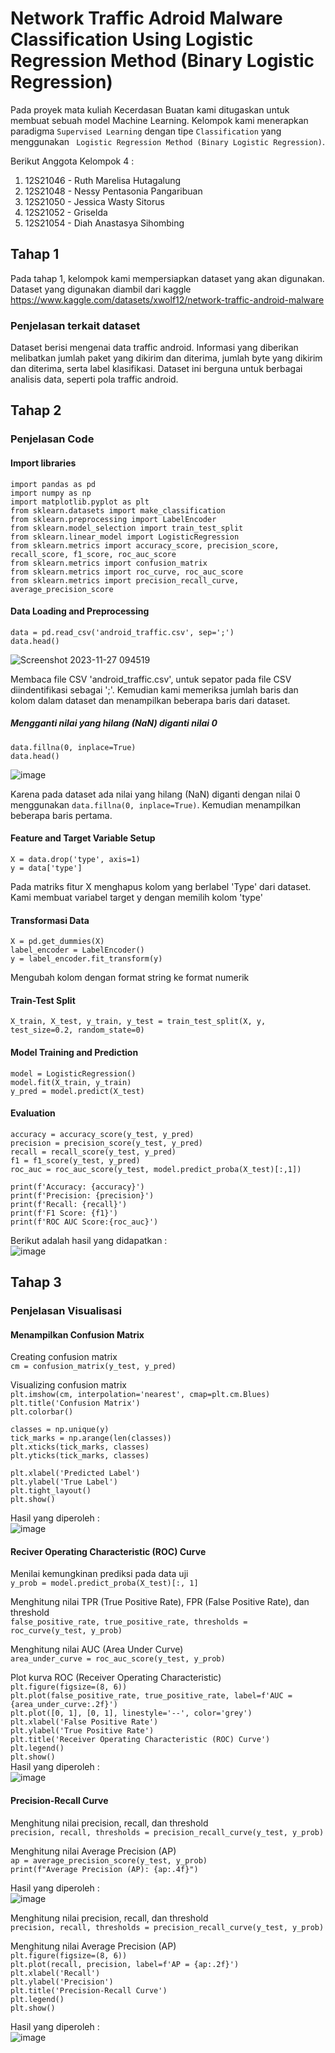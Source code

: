 # Network Traffic Adroid Malware Classification Using Logistic Regression Method (Binary Logistic Regression)

Pada proyek mata kuliah Kecerdasan Buatan kami ditugaskan untuk membuat sebuah model Machine Learning. Kelompok kami menerapkan paradigma ```Supervised Learning``` dengan tipe ```Classification``` yang menggunakan ``` Logistic Regression Method (Binary Logistic Regression)```.

Berikut Anggota Kelompok 4 :
1. 12S21046 - Ruth Marelisa Hutagalung
2. 12S21048 - Nessy Pentasonia Pangaribuan
3. 12S21050 - Jessica Wasty Sitorus
4. 12S21052 - Griselda
5. 12S21054 - Diah Anastasya Sihombing

## Tahap 1
Pada tahap 1, kelompok kami mempersiapkan dataset yang akan digunakan. Dataset yang digunakan diambil dari kaggle <br />
https://www.kaggle.com/datasets/xwolf12/network-traffic-android-malware 

### Penjelasan terkait dataset
Dataset berisi mengenai data traffic android. Informasi yang diberikan melibatkan jumlah paket yang dikirim dan diterima, jumlah byte yang dikirim dan diterima, serta label klasifikasi. Dataset ini berguna untuk berbagai analisis data, seperti pola traffic android.

## Tahap 2

### Penjelasan Code

#### Import libraries
```import pandas as pd```<br />
```import numpy as np```<br />
```import matplotlib.pyplot as plt```<br />
```from sklearn.datasets import make_classification```<br />
```from sklearn.preprocessing import LabelEncoder```<br />
```from sklearn.model_selection import train_test_split```<br />
```from sklearn.linear_model import LogisticRegression```<br />
```from sklearn.metrics import accuracy_score, precision_score, recall_score, f1_score, roc_auc_score```<br />
```from sklearn.metrics import confusion_matrix```<br />
```from sklearn.metrics import roc_curve, roc_auc_score```<br />
```from sklearn.metrics import precision_recall_curve, average_precision_score```

#### Data Loading and Preprocessing
```data = pd.read_csv('android_traffic.csv', sep=';')```<br />
```data.head()```

![Screenshot 2023-11-27 094519](https://github.com/Griselda20/Malware-Classification-using-Linear-Regression-Method/assets/89493421/8ab1bd02-ae6b-4e01-be83-d2f20eb1bfdb)

Membaca file CSV 'android_traffic.csv', untuk sepator pada file CSV diindentifikasi sebagai ';'. Kemudian kami memeriksa jumlah baris dan kolom dalam dataset dan menampilkan beberapa baris dari dataset.

##### Mengganti nilai yang hilang (NaN) diganti nilai 0

```data.fillna(0, inplace=True)``` <br />
```data.head()``` <br />

![image](https://github.com/Griselda20/Malware-Classification-using-Linear-Regression-Method/assets/89493421/ad8274fc-f78a-49c5-9200-8b1f52311c81)

Karena pada dataset ada nilai yang hilang (NaN) diganti dengan nilai 0 menggunakan ```data.fillna(0, inplace=True)```. Kemudian menampilkan beberapa baris pertama.

#### Feature and Target Variable Setup
```X = data.drop('type', axis=1)```<br />
```y = data['type']```<br />

Pada matriks fitur X menghapus kolom yang berlabel 'Type' dari dataset. Kami membuat variabel target y dengan memilih kolom 'type'

#### Transformasi Data
```X = pd.get_dummies(X) ``` <br />
``` label_encoder = LabelEncoder() ``` <br />
```y = label_encoder.fit_transform(y)```

Mengubah kolom dengan format string ke format numerik

#### Train-Test Split

```X_train, X_test, y_train, y_test = train_test_split(X, y, test_size=0.2, random_state=0)```

#### Model Training and Prediction

```model = LogisticRegression()```<br />
```model.fit(X_train, y_train)```<br />
```y_pred = model.predict(X_test)```

#### Evaluation
```accuracy = accuracy_score(y_test, y_pred)```<br />
```precision = precision_score(y_test, y_pred)```<br />
```recall = recall_score(y_test, y_pred)```<br />
```f1 = f1_score(y_test, y_pred)```<br />
```roc_auc = roc_auc_score(y_test, model.predict_proba(X_test)[:,1])```<br />

```print(f'Accuracy: {accuracy}')```<br />
```print(f'Precision: {precision}')```<br />
```print(f'Recall: {recall}')```<br />
```print(f'F1 Score: {f1}')```<br />
```print(f'ROC AUC Score:{roc_auc}')```

Berikut adalah hasil yang didapatkan :<br />
![image](https://github.com/Griselda20/Artificial_Intelligence_FinalProject/assets/89493421/e2bcde14-68c9-4329-9431-0a6303f3124b)

## Tahap 3
### Penjelasan Visualisasi
#### Menampilkan Confusion Matrix

Creating confusion matrix<br />
```cm = confusion_matrix(y_test, y_pred)```<br />

Visualizing confusion matrix<br />
```plt.imshow(cm, interpolation='nearest', cmap=plt.cm.Blues)```<br />
```plt.title('Confusion Matrix')```<br />
```plt.colorbar()```<br />

```classes = np.unique(y)```<br />
```tick_marks = np.arange(len(classes))```<br />
```plt.xticks(tick_marks, classes)```<br />
```plt.yticks(tick_marks, classes)```<br />

```plt.xlabel('Predicted Label')```<br />
```plt.ylabel('True Label')```<br />
```plt.tight_layout()```<br />
```plt.show()```<br />

Hasil yang diperoleh :<br />
![image](https://github.com/Griselda20/Artificial_Intelligence_FinalProject/assets/89493421/770703e9-7ad4-46ca-b94f-e1348b1c06b2)

#### Reciver Operating Characteristic (ROC) Curve

Menilai kemungkinan prediksi pada data uji<br />
```y_prob = model.predict_proba(X_test)[:, 1]```<br />

Menghitung nilai TPR (True Positive Rate), FPR (False Positive Rate), dan threshold<br />
```false_positive_rate, true_positive_rate, thresholds = roc_curve(y_test, y_prob)```<br />

Menghitung nilai AUC (Area Under Curve)<br />
```area_under_curve = roc_auc_score(y_test, y_prob)```<br />

Plot kurva ROC (Receiver Operating Characteristic)<br />
```plt.figure(figsize=(8, 6))```<br />
```plt.plot(false_positive_rate, true_positive_rate, label=f'AUC = {area_under_curve:.2f}')```<br />
```plt.plot([0, 1], [0, 1], linestyle='--', color='grey')```<br />
```plt.xlabel('False Positive Rate')```<br />
```plt.ylabel('True Positive Rate')```<br />
```plt.title('Receiver Operating Characteristic (ROC) Curve')```<br />
```plt.legend()```<br />
```plt.show()```<br />
Hasil yang diperoleh : <br />
![image](https://github.com/Griselda20/Artificial_Intelligence_FinalProject/assets/89493421/ef94b679-7101-44ca-9a33-236a85b3fc10)

#### Precision-Recall Curve
Menghitung nilai precision, recall, dan threshold<br />
```precision, recall, thresholds = precision_recall_curve(y_test, y_prob)```<br />

Menghitung nilai Average Precision (AP)<br />
```ap = average_precision_score(y_test, y_prob)```<br />
```print(f"Average Precision (AP): {ap:.4f}")```

Hasil yang diperoleh : <br />
![image](https://github.com/Griselda20/Artificial_Intelligence_FinalProject/assets/89493421/6a955ff0-61cc-4dd7-915f-236d10c99045)

Menghitung nilai precision, recall, dan threshold<br />
```precision, recall, thresholds = precision_recall_curve(y_test, y_prob)```<br />

Menghitung nilai Average Precision (AP)<br />
```plt.figure(figsize=(8, 6))```<br />
```plt.plot(recall, precision, label=f'AP = {ap:.2f}')```<br />
```plt.xlabel('Recall')```<br />
```plt.ylabel('Precision')```<br />
```plt.title('Precision-Recall Curve')```<br />
```plt.legend()```<br />
```plt.show()```<br />

Hasil yang diperoleh : <br />
![image](https://github.com/Griselda20/Artificial_Intelligence_FinalProject/assets/89493421/c59d0809-d3fa-48e8-a17a-f249ec45731b)
